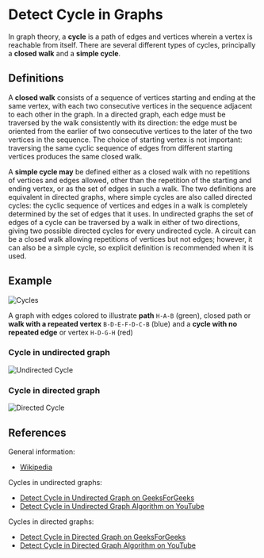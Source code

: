 Detect Cycle in Graphs
======================

In graph theory, a **cycle** is a path of edges and vertices wherein a vertex is reachable from itself. There are several different types of cycles, principally a **closed walk** and a **simple cycle**.

Definitions
-----------

A **closed walk** consists of a sequence of vertices starting and ending at the same vertex, with each two consecutive vertices in the sequence adjacent to each other in the graph. In a directed graph, each edge must be traversed by the walk consistently with its direction: the edge must be oriented from the earlier of two consecutive vertices to the later of the two vertices in the sequence. The choice of starting vertex is not important: traversing the same cyclic sequence of edges from different starting vertices produces the same closed walk.

A **simple cycle may** be defined either as a closed walk with no repetitions of vertices and edges allowed, other than the repetition of the starting and ending vertex, or as the set of edges in such a walk. The two definitions are equivalent in directed graphs, where simple cycles are also called directed cycles: the cyclic sequence of vertices and edges in a walk is completely determined by the set of edges that it uses. In undirected graphs the set of edges of a cycle can be traversed by a walk in either of two directions, giving two possible directed cycles for every undirected cycle. A circuit can be a closed walk allowing repetitions of vertices but not edges; however, it can also be a simple cycle, so explicit definition is recommended when it is used.

Example
-------

![Cycles](https://upload.wikimedia.org/wikipedia/commons/e/e7/Graph_cycle.gif)

A graph with edges colored to illustrate **path** `H-A-B` (green), closed path or **walk with a repeated vertex** `B-D-E-F-D-C-B` (blue) and a **cycle with no repeated edge** or vertex `H-D-G-H` (red)

### Cycle in undirected graph

![Undirected Cycle](https://www.geeksforgeeks.org/wp-content/uploads/cycleGraph.png)

### Cycle in directed graph

![Directed Cycle](https://cdncontribute.geeksforgeeks.org/wp-content/uploads/cycle.png)

References
----------

General information:

-   [Wikipedia](https://en.wikipedia.org/wiki/Cycle_(graph_theory))

Cycles in undirected graphs:

-   [Detect Cycle in Undirected Graph on GeeksForGeeks](https://www.geeksforgeeks.org/detect-cycle-undirected-graph/)
-   [Detect Cycle in Undirected Graph Algorithm on YouTube](https://www.youtube.com/watch?v=n_t0a_8H8VY&list=PLLXdhg_r2hKA7DPDsunoDZ-Z769jWn4R8)

Cycles in directed graphs:

-   [Detect Cycle in Directed Graph on GeeksForGeeks](https://www.geeksforgeeks.org/detect-cycle-in-a-graph/)
-   [Detect Cycle in Directed Graph Algorithm on YouTube](https://www.youtube.com/watch?v=rKQaZuoUR4M&list=PLLXdhg_r2hKA7DPDsunoDZ-Z769jWn4R8)

